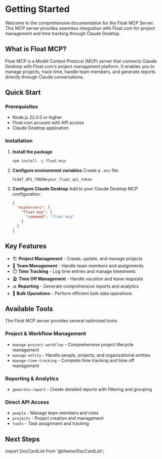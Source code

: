 # Getting Started

Welcome to the comprehensive documentation for the Float MCP Server. This MCP server provides seamless integration with Float.com for project management and time tracking through Claude Desktop.

## What is Float MCP?

Float MCP is a Model Context Protocol (MCP) server that connects Claude Desktop with Float.com's project management platform. It enables you to manage projects, track time, handle team members, and generate reports directly through Claude conversations.

## Quick Start

### Prerequisites

- Node.js 22.0.0 or higher
- Float.com account with API access
- Claude Desktop application

### Installation

1. **Install the package**
   ```bash
   npm install -g float-mcp
   ```

2. **Configure environment variables**
   Create a `.env` file:
   ```env
   FLOAT_API_TOKEN=your_float_api_token
   ```

3. **Configure Claude Desktop**
   Add to your Claude Desktop MCP configuration:
   ```json
   {
     "mcpServers": {
       "float-mcp": {
         "command": "float-mcp"
       }
     }
   }
   ```

## Key Features

- 🏗️ **Project Management** - Create, update, and manage projects
- 👥 **Team Management** - Handle team members and assignments  
- ⏱️ **Time Tracking** - Log time entries and manage timesheets
- 🏖️ **Time Off Management** - Handle vacation and leave requests
- 📊 **Reporting** - Generate comprehensive reports and analytics
- 🔄 **Bulk Operations** - Perform efficient bulk data operations

## Available Tools

The Float MCP server provides several optimized tools:

### Project & Workflow Management
- `manage-project-workflow` - Comprehensive project lifecycle management
- `manage-entity` - Handle people, projects, and organizational entities
- `manage-time-tracking` - Complete time tracking and time off management

### Reporting & Analytics  
- `generate-report` - Create detailed reports with filtering and grouping

### Direct API Access
- `people` - Manage team members and roles
- `projects` - Project creation and management
- `tasks` - Task assignment and tracking

## Next Steps

import DocCardList from '@theme/DocCardList';

<DocCardList />